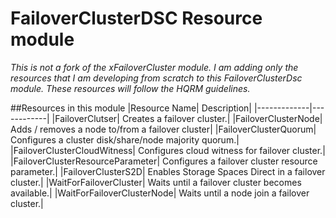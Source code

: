 # FailoverClusterDSC Resource module
*This is not a fork of the xFailoverCluster module. I am adding only the resources that I am developing from scratch to this FailoverClusterDsc module. These resources will follow the HQRM guidelines.*

##Resources in this module
|Resource Name| Description|
|-------------|------------|
|FailoverClutser| Creates a failover cluster.|
|FailoverClusterNode| Adds / removes a node to/from a failover cluster|
|FailoverClusterQuorum| Configures a cluster disk/share/node majority quorum.|
|FailoverClusterCloudWitness| Configures cloud witness for failover cluster.|
|FailoverClusterResourceParameter| Configures a failover cluster resource parameter.|
|FailoverClusterS2D| Enables Storage Spaces Direct in a failover cluster.|
|WaitForFailoverCluster| Waits until a failover cluster becomes available.|
|WaitForFailoverClusterNode| Waits until a node join a failover cluster.|
